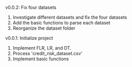 
v0.0.2: Fix four datasets 

1. Investigate different datasets and fix the four datasets
2. Add the basic functions to parse each dataset
3. Reorganize the dataset folder


v0.0.1: Initialize project

1. Implement FLR, LR, and DT. 
2. Process 'credit_risk_dataset.csv'
3. Implement basic functions

